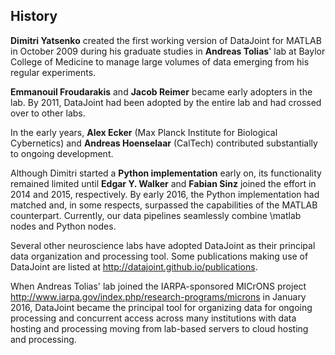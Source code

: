 ## History

**Dimitri Yatsenko** created the first working version of DataJoint for MATLAB in October 2009 during his graduate studies in **Andreas Tolias**' lab at Baylor College of Medicine to manage large volumes of data emerging from his regular experiments.

**Emmanouil Froudarakis** and **Jacob Reimer** became early adopters in the lab. 
By 2011, DataJoint had been adopted by the entire lab and had crossed over to other labs.

In the early years, **Alex Ecker** (Max Planck Institute for Biological Cybernetics) and **Andreas Hoenselaar** (CalTech) contributed substantially to ongoing development.

Although Dimitri started a **Python implementation** early on, its functionality remained limited until **Edgar Y. Walker** and **Fabian Sinz** joined the effort in 2014 and 2015, respectively.
By early 2016, the Python implementation had matched and, in some respects, surpassed the capabilities of the MATLAB counterpart.
Currently, our data pipelines seamlessly combine \matlab nodes and Python nodes.

Several other neuroscience labs have adopted DataJoint as their principal data organization and processing tool.
Some publications making use of DataJoint are listed at <http://datajoint.github.io/publications>.

When Andreas Tolias' lab joined the IARPA-sponsored MICrONS project <http://www.iarpa.gov/index.php/research-programs/microns> in January 2016, DataJoint became the principal tool for organizing data for ongoing processing and concurrent access across many institutions with data hosting and processing moving from lab-based servers to cloud hosting and processing.
